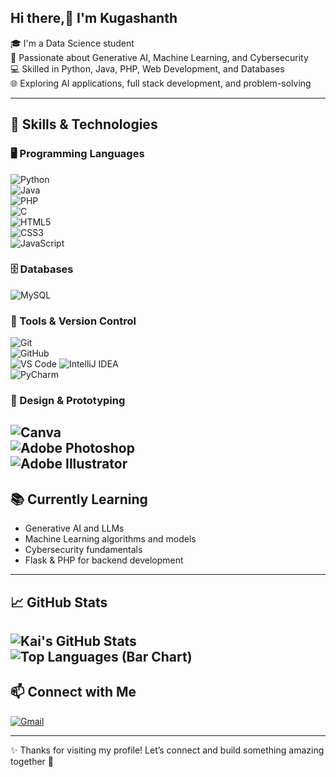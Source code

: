 ## Hi there,👋 I'm Kugashanth
 

🎓 I'm a Data Science student  
🤖 Passionate about Generative AI, Machine Learning, and Cybersecurity  
💻 Skilled in Python, Java, PHP, Web Development, and Databases  
🌐 Exploring AI applications, full stack development, and problem-solving  

---

## 🚀 Skills & Technologies  

### 🖥️ Programming Languages  
![Python](https://img.shields.io/badge/Python-3776AB?style=for-the-badge&logo=python&logoColor=white)  
![Java](https://img.shields.io/badge/Java-007396?style=for-the-badge&logo=java&logoColor=white)  
![PHP](https://img.shields.io/badge/PHP-777BB4?style=for-the-badge&logo=php&logoColor=white)  
![C](https://img.shields.io/badge/C-00599C?style=for-the-badge&logo=c&logoColor=white)  
![HTML5](https://img.shields.io/badge/HTML5-E34F26?style=for-the-badge&logo=html5&logoColor=white)  
![CSS3](https://img.shields.io/badge/CSS3-1572B6?style=for-the-badge&logo=css3&logoColor=white)  
![JavaScript](https://img.shields.io/badge/JavaScript-F7DF1E?style=for-the-badge&logo=javascript&logoColor=black)  


### 🗄️ Databases  
![MySQL](https://img.shields.io/badge/MySQL-005C84?style=for-the-badge&logo=mysql&logoColor=white)  

### 🧰 Tools & Version Control  
![Git](https://img.shields.io/badge/Git-F05032?style=for-the-badge&logo=git&logoColor=white)  
![GitHub](https://img.shields.io/badge/GitHub-181717?style=for-the-badge&logo=github&logoColor=white)  
![VS Code](https://img.shields.io/badge/VS%20Code-0078d7?style=for-the-badge&logo=visual-studio-code&logoColor=white)
![IntelliJ IDEA](https://img.shields.io/badge/IntelliJ-000000?style=for-the-badge&logo=intellij-idea&logoColor=white)  
![PyCharm](https://img.shields.io/badge/PyCharm-000000?style=for-the-badge&logo=pycharm&logoColor=white)  

### 🎨 Design & Prototyping  
![Canva](https://img.shields.io/badge/Canva-00C4CC?style=for-the-badge&logo=canva&logoColor=white)  
![Adobe Photoshop](https://img.shields.io/badge/Photoshop-31A8FF?style=for-the-badge&logo=adobe-photoshop&logoColor=white)  
![Adobe Illustrator](https://img.shields.io/badge/Illustrator-FF9A00?style=for-the-badge&logo=adobe-illustrator&logoColor=white)  
---

## 📚 Currently Learning  
- Generative AI and LLMs  
- Machine Learning algorithms and models  
- Cybersecurity fundamentals  
- Flask & PHP for backend development  
 

---

## 📈 GitHub Stats  
![Kai's GitHub Stats](https://github-readme-stats.vercel.app/api?username=Kugashanth&show_icons=true&theme=radical)  
![Top Languages (Bar Chart)](https://github-readme-stats.vercel.app/api/top-langs/?username=Kugashanth&theme=radical&layout=compact)
---


## 📫 Connect with Me  
[![Gmail](https://img.shields.io/badge/Email-D14836?style=for-the-badge&logo=gmail&logoColor=white)](mailto:Kugashanth1212@gmail.com)  

---

✨ Thanks for visiting my profile! Let’s connect and build something amazing together 🚀
